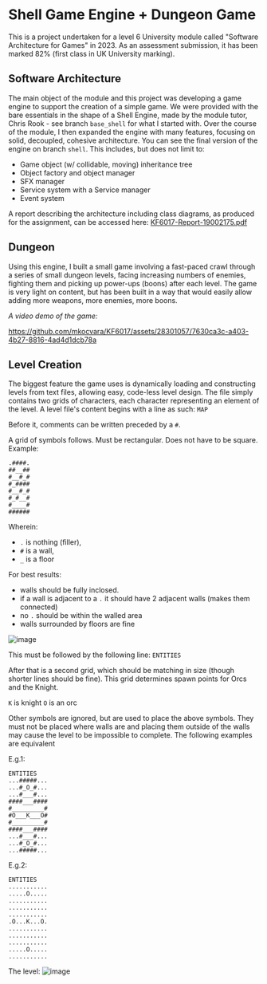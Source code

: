 # Shell Game Engine + Dungeon Game
This is a project undertaken for a level 6 University module called "Software Architecture for Games" in 2023. As an assessment submission, it has been marked 82% (first class in UK University marking).

## Software Architecture
The main object of the module and this project was developing a game engine to support the creation of a simple game. We were provided with the bare essentials in the shape of a Shell Engine, made by the module tutor, Chris Rook - see branch `base_shell` for what I started with. Over the course of the module, I then expanded the engine with many features, focusing on solid, decoupled, cohesive architecture. You can see the final version of the engine on branch `shell`. This includes, but does not limit to:
* Game object (w/ collidable, moving)  inheritance tree
* Object factory and object manager
* SFX manager
* Service system with a Service manager
* Event system

A report describing the architecture including class diagrams, as produced for the assignment, can be accessed here: [KF6017-Report-19002175.pdf](https://github.com/mkocvara/KF6017/files/14908390/KF6017-Report-19002175.pdf)


## Dungeon
Using this engine, I built a small game involving a fast-paced crawl through a series of small dungeon levels, facing increasing numbers of enemies, fighting them and picking up power-ups (boons) after each level. The game is very light on content, but has been built in a way that would easily allow adding more weapons, more enemies, more boons.

*A video demo of the game:*

https://github.com/mkocvara/KF6017/assets/28301057/7630ca3c-a403-4b27-8816-4ad4d1dcb78a

## Level Creation
The biggest feature the game uses is dynamically loading and constructing levels from text files, allowing easy, code-less level design. The file simply contains two grids of characters, each character representing an element of the level. A level file's content begins with a line as such:
`MAP`

Before it, comments can be written preceded by a `#`.

A grid of symbols follows. Must be rectangular. Does not have to be square. Example:
```
.####.
##__##
#__#_#
#_####
#__#_#
#_#__#
#____#
######
```

Wherein:
- `.` is nothing (filler),
- `#` is a wall,
- `_` is a floor

For best results:
* walls should be fully inclosed. 
* if a wall is adjacent to a `.` it should have 2 adjacent walls (makes them connected)
* no `.` should be within the walled area
* walls surrounded by floors are fine

![image](https://github.com/mkocvara/KF6017/assets/28301057/59b7da6e-25f1-40d4-b46e-c2608cf7f101)

This must be followed by the following line:
`ENTITIES`

After that is a second grid, which should be matching in size (though shorter lines should be fine). This grid determines spawn points for Orcs and the Knight.

`K` is knight
`O` is an orc

Other symbols are ignored, but are used to place the above symbols. They must not be placed where walls are and placing them outside of the walls may cause the level to be impossible to complete. The following examples are equivalent

E.g.1:
```
ENTITIES
...#####...
...#_O_#...
...#___#...
####___####
#_________#
#O___K___O#
#_________#
####___####
...#___#...
...#_O_#...
...#####...
```

E.g.2:
```
ENTITIES
...........
.....O.....
...........
...........
...........
.O...K...O.
...........
...........
...........
.....O.....
...........
```

The level:
![image](https://github.com/mkocvara/KF6017/assets/28301057/61009e3f-4615-4c89-bce2-c9896ff7f5b8)
